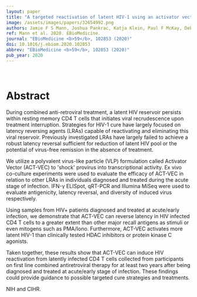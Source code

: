 ```yaml
---
layout: paper
title: "A targeted reactivation of latent HIV-1 using an activator vector in patient samples from acute infection."
image: /assets/images/papers/32654992.png
authors: Jamie F S Mann, Joshua Pankrac, Katja Klein, Paul F McKay, Deborah F L King, Richard Gibson, Chanuka N Wijewardhana, Rahul Pawa, Jodi Meyerowitz, Yong Gao, David H Canaday, Mariano Avino, Art F Y Poon, Caroline Foster, Sarah Fidler, Robin J Shattock, Eric J Arts
ref: Mann et al. 2020. EBioMedicine.
journal: "EBioMedicine <b>59</b>, 102853 (2020)"
doi: 10.1016/j.ebiom.2020.102853
abbrev: "EBioMedicine <b>59</b>, 102853 (2020)"
pub_year: 2020
---
```


<br />
<div data-badge-popover="right" data-badge-type="donut" data-pmid="32654992" data-hide-no-mentions="true" class="altmetric-embed"></div>

# Abstract

During combined anti-retroviral treatment, a latent HIV reservoir persists within resting memory CD4 T cells that initiates viral recrudescence upon treatment interruption. Strategies for HIV-1 cure have largely focused on latency reversing agents (LRAs) capable of reactivating and eliminating this viral reservoir. Previously investigated LRAs have largely failed to achieve a robust latency reversal sufficient for reduction of latent HIV pool or the potential of virus-free remission in the absence of treatment.

We utilize a polyvalent virus-like particle (VLP) formulation called Activator Vector (ACT-VEC) to 'shock' provirus into transcriptional activity. Ex vivo co-culture experiments were used to evaluate the efficacy of ACT-VEC in relation to other LRAs in individuals diagnosed and treated during the acute stage of infection. IFN-γ ELISpot, qRT-PCR and Illumina MiSeq were used to evaluate antigenicity, latency reversal, and diversity of induced virus respectively.

Using samples from HIV+ patients diagnosed and treated at acute/early infection, we demonstrate that ACT-VEC can reverse latency in HIV infected CD4 T cells to a greater extent than other major recall antigens as stimuli or even mitogens such as PMA/Iono. Furthermore, ACT-VEC activates more latent HIV-1 than clinically tested HDAC inhibitors or protein kinase C agonists.

Taken together, these results show that ACT-VEC can induce HIV reactivation from latently infected CD4 T cells collected from participants on first line combined antiretroviral therapy for at least two years after being diagnosed and treated at acute/early stage of infection. These findings could provide guidance to possible targeted cure strategies and treatments.

NIH and CIHR.

